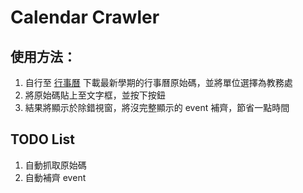 # Calendar Crawler

## 使用方法：
1. 自行至 [行事曆](http://active.kuas.edu.tw/EPortfolio/Activity/UnitBsCalendar.aspx) 下載最新學期的行事曆原始碼，並將單位選擇為教務處
2. 將原始碼貼上至文字框，並按下按鈕
3. 結果將顯示於除錯視窗，將沒完整顯示的 event 補齊，節省一點時間

## TODO List
1. 自動抓取原始碼
2. 自動補齊 event